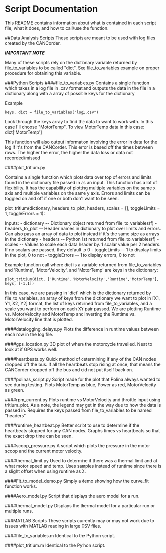
Script Documentation
====================
This README contains information about what is contained in each script file, what
it does, and how to call/use the function.

##Data Analysis Scripts
These scripts are meant to be used with log files created by the CANCorder.

***IMPORTANT NOTE***

Many of these scripts rely on the dictionary variable returned by file_to_variables
to be called "dict". See file_to_variables example on proper procedure for obtaining
this variable.

###Python Scripts
####file_to_variables.py
Contains a single function which takes in a log file in .csv format 
and outputs the data in the file in a dictionary
along with a array of possible keys for the dictionary

Example 
	
	keys, dict = file_to_variables("log1.csv")
	
Look through the keys array to find the data to want to work with.
In this case I'll choose "MotorTemp". 
To view MotorTemp data in this case: dict['MotorTemp']
	
This function will also output information involving the error in
data for the log if it's from the CANCorder. This error is based off the times between rows. The
higher the error, the higher the data loss or data not recorded/missed

####plot_tritium.py

Contains a single function which plots data over top of errors and
limits found in the dictionary file passed in as an input. This
function has a lot of flexibility. It has the capability of plotting
multiple variables on the same x axis and multiple variables on the
same y axis. Errors and limits can be toggled on and off if one or
both don't want to be seen.

plot_tritium(dictionary, headers_to_plot, headers, scales = [], toggleLimits = 1, toggleErrors = 1):

Inputs:
	- dictionary -- Dictionary object returned from file_to_variables(f)
	- headers_to_plot -- Header names in dictionary to plot over limits and errors. Can also pass an array of data to plot instead if it's the same size as arrays in the dictionary
	- headers -- Python list returned from file_to_variables(f)
	- scales -- Values to scale each data header by. 1 scalar value per 2 headers. If no scalars are passed, they default to 0
	- toggleLimits -- 1 to display limits in the plot, 0 to not
	- toggleErrors -- 1 to display errors, 0 to not

Example function call where dict is a variable returned from file_to_variables and 'Runtime', 'MotorVelocity', and 'MotorTemp' are keys in the dictionary: 
	
	plot_tritium(dict, ['Runtime','MotorVelocity','Runtime','MotorTemp'], keys, [-1,1])

In this case, we are passing in 'dict' which is the dictionary returned by
file_to_variables, an array of keys from the dictionary we want to plot in 
[X1, Y1, X2, Y2] format, the list of keys returned from file_to_variables,
and a scale you want to perform on each XY pair passed.
We are plotting Runtime vs. MotorVelocity and MotorTemp and inverting the
Runtime vs. MotorVelocity line that is plotted.

####datalogging_delays.py
Plots the difference in runtime values between each row in the log file.

####gps_location.py
3D plot of where the motorcycle travelled. Neat to look at if GPS works well.

####heartbeats.py
Quick method of determining if any of the CAN nodes dropped off the bus.
If all the heartbeats stop rising at once, that means the CANCorder dropped
off the bus and did not put itself back on.

####polinas_script.py
Script made for the plot that Polina always wanted to see during testing.
Plots MotorTemp as blue, Power as red, MotorVelocity as green.

####rpm_current.py
Plots runtime vs MotorVelocity and throttle input using tritium_plot. As a
note, the legend may get in the way due to how the data is passed in. Requires
the keys passed from file_to_variables to be named "headers"

####runtime_heartbeat.py
Better script to use to determine if the heartbeats stopped for any CAN nodes.
Graphs times vs heartbeats so that the exact drop time can be seen.

####scoop_pressure.py
A script which plots the pressure in the motor scoop and the current motor
velocity.

####thermal_limit.py
Used to determine if there was a thermal limit and at what motor speed and
temp. Uses samples instead of runtime since there is a slight offset when
using runtime as X.

####Fit_to_model_demo.py
Simply a demo showing how the curve_fit function works.

####Aero_model.py
Script that displays the aero model for a run.

####thermal_model.py
Displays the thermal model for a particular run or multiple runs.

###MATLAB Scripts
These scripts currently may or may not work due to issues with MATLAB reading in large
CSV files.

####file_to_variables.m
Identical to the Python script.

####plot_tritium.m
Identical to the Python script.

